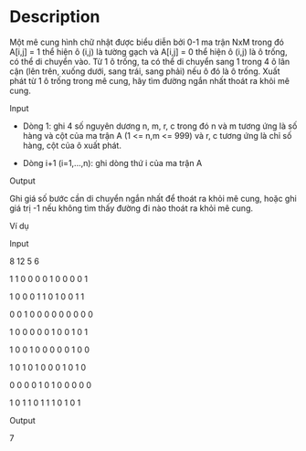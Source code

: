 # Description

Một mê cung hình chữ nhật được biểu diễn bởi 0-1 ma trận NxM trong đó A[i,j] = 1 thể hiện ô (i,j) là tường gạch và A[i,j] = 0 thể hiện ô (i,j) là ô trống, có thể di chuyển vào. Từ 1 ô trống, ta có thể di chuyển sang 1 trong 4 ô lân cận (lên trên, xuống dưới, sang trái, sang phải) nếu ô đó là ô trống. Xuất phát từ 1 ô trống trong mê cung, hãy tìm đường ngắn nhất thoát ra khỏi mê cung.

Input

- Dòng 1: ghi 4 số nguyên dương n, m, r, c trong đó n và m tương ứng là số hàng và cột của ma trận A (1 <= n,m <= 999) và r, c tương ứng là chỉ số hàng, cột của ô xuất phát.

- Dòng i+1 (i=1,...,n): ghi dòng thứ i của ma trận A

Output

Ghi giá số bước cần di chuyển ngắn nhất để thoát ra khỏi mê cung, hoặc ghi giá trị -1 nếu không tìm thấy đường đi nào thoát ra khỏi mê cung.

Ví dụ

Input

8 12 5 6

1 1 0 0 0 0 1 0 0 0 0 1

1 0 0 0 1 1 0 1 0 0 1 1

0 0 1 0 0 0 0 0 0 0 0 0

1 0 0 0 0 0 1 0 0 1 0 1

1 0 0 1 0 0 0 0 0 1 0 0

1 0 1 0 1 0 0 0 1 0 1 0

0 0 0 0 1 0 1 0 0 0 0 0

1 0 1 1 0 1 1 1 0 1 0 1

Output

7